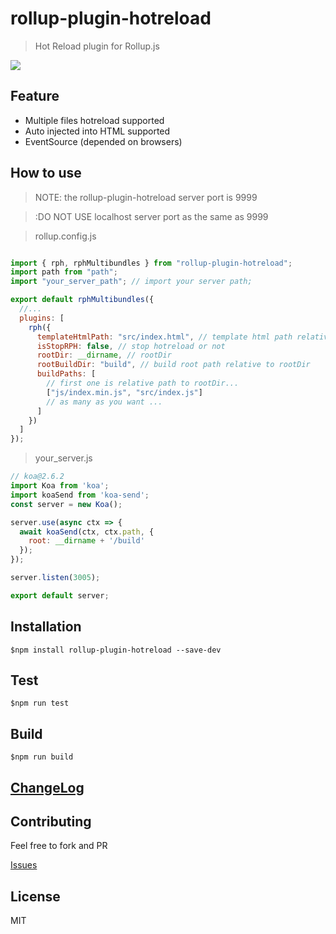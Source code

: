 # rollup-plugin-hotreload
>Hot Reload plugin for Rollup.js

![](https://travis-ci.org/tingwei628/rollup-plugin-hotreload.svg?branch=master&jobs=485114033)

## Feature

- Multiple files hotreload supported
- Auto injected into HTML supported
- EventSource (depended on browsers)

## How to use

> NOTE: the rollup-plugin-hotreload server port is 9999

> :DO NOT USE localhost server port as the same as 9999

> rollup.config.js

```js

import { rph, rphMultibundles } from "rollup-plugin-hotreload";
import path from "path";
import "your_server_path"; // import your server path;

export default rphMultibundles({
  //...
  plugins: [
    rph({
      templateHtmlPath: "src/index.html", // template html path relative to rootDir
      isStopRPH: false, // stop hotreload or not
      rootDir: __dirname, // rootDir
      rootBuildDir: "build", // build root path relative to rootDir
      buildPaths: [
        // first one is relative path to rootDir...
        ["js/index.min.js", "src/index.js"]
        // as many as you want ...
      ]
    })
  ]
});
```

> your_server.js

```js
// koa@2.6.2
import Koa from 'koa';
import koaSend from 'koa-send';
const server = new Koa();

server.use(async ctx => {
  await koaSend(ctx, ctx.path, {
    root: __dirname + '/build'
  });
});

server.listen(3005);

export default server;

```


## Installation

```
$npm install rollup-plugin-hotreload --save-dev
```

## Test
```
$npm run test
```

## Build
```
$npm run build
```

## [ChangeLog](https://github.com/tingwei628/rollup-plugin-hotreload/blob/master/ChangeLog.md)

## Contributing
Feel free to fork and PR

[Issues](https://github.com/tingwei628/rollup-plugin-hotreload/issues)

## License
MIT
